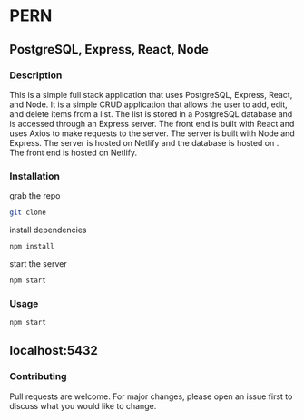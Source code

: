 # PERN

## PostgreSQL, Express, React, Node

### Description
This is a simple full stack application that uses PostgreSQL, Express, React, and Node. It is a simple CRUD application that allows the user to add, edit, and delete items from a list. The list is stored in a PostgreSQL database and is accessed through an Express server. The front end is built with React and uses Axios to make requests to the server. The server is built with Node and Express. The server is hosted on Netlify and the database is hosted on . The front end is hosted on Netlify.

### Installation
grab the repo
```bash
git clone
```
install dependencies
```bash
npm install
```
start the server
```bash
npm start
```

### Usage
```bash
npm start
```
localhost:5432
-----------------
### Contributing
Pull requests are welcome. For major changes, please open an issue first to discuss what you would like to change.